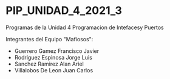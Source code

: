 # PIP_UNIDAD_4_2021_3
 Programas de la Unidad 4 Programacion de Intefacesy Puertos

Integrantes del Equipo "Mafiosos":
  - Guerrero Gamez Francisco Javier
  - Rodriguez Espinosa Jorge Luis
  - Sanchez Ramirez Alan Ariel
  - Villalobos De Leon Juan Carlos
